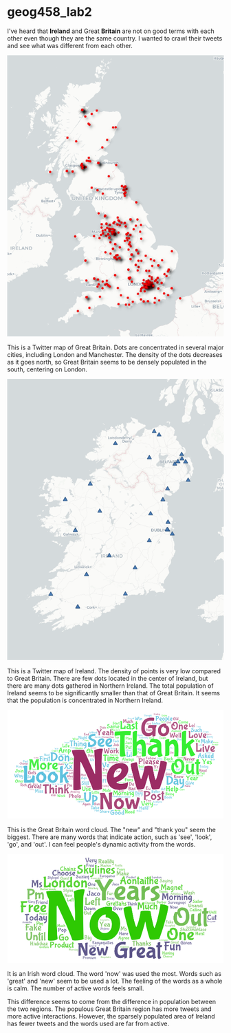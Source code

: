 # geog458_lab2

I've heard that **Ireland** and Great **Britain** are not on good terms with each other even though they are the same country. I wanted to crawl their tweets and see what was different from each other.  





![map of great britian](https://github.com/dldl1901s/geog458_lab2/blob/main/img/great_britian_map.png)

This is a Twitter map of Great Britain. Dots are concentrated in several major cities, including London and Manchester. The density of the dots decreases as it goes north, so Great Britain seems to be densely populated in the south, centering on London. 

![map of island](https://github.com/dldl1901s/geog458_lab2/blob/main/img/island_map.png)

This is a Twitter map of Ireland. The density of points is very low compared to Great Britain. There are few dots located in the center of Ireland, but there are many dots gathered in Northern Ireland. The total population of Ireland seems to be significantly smaller than that of Great Britain. It seems that the population is concentrated in Northern Ireland. 

![wordcloud of great britian](https://github.com/dldl1901s/geog458_lab2/blob/main/img/great_britian_wordcloud.png)

This is the Great Britain word cloud. The "new" and "thank you" seem the biggest. There are many words that indicate action, such as 'see', 'look', 'go', and 'out'. I can feel people's dynamic activity from the words.


![wordcloud of island](https://github.com/dldl1901s/geog458_lab2/blob/main/img/island_wordcloud.png)

It is an Irish word cloud. The word 'now' was used the most. Words such as 'great' and 'new' seem to be used a lot. The feeling of the words as a whole is calm. The number of active words feels small. 

This difference seems to come from the difference in population between the two regions. The populous Great Britain region has more tweets and more active interactions. However, the sparsely populated area of Ireland has fewer tweets and the words used are far from active.



